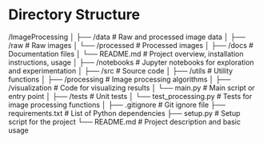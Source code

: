 # Directory Structure

/ImageProcessing
│
├── /data                     # Raw and processed image data
│   ├── /raw                  # Raw images
│   └── /processed            # Processed images
│
├── /docs                     # Documentation files
│   └── README.md             # Project overview, installation instructions, usage
│
├── /notebooks                # Jupyter notebooks for exploration and experimentation
│
├── /src                      # Source code
│   ├── /utils                # Utility functions
│   ├── /processing           # Image processing algorithms
│   ├── /visualization        # Code for visualizing results
│   └── main.py               # Main script or entry point
│
├── /tests                    # Unit tests
│   └── test_processing.py    # Tests for image processing functions
│
├── .gitignore                # Git ignore file
├── requirements.txt          # List of Python dependencies
├── setup.py                  # Setup script for the project
└── README.md                 # Project description and basic usage